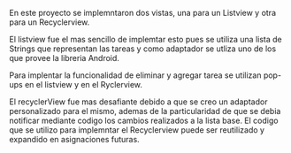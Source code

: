 En este proyecto se implemntaron dos vistas, 
una para un Listview y otra para un Recyclerview.

El listview fue el mas sencillo de implemtar esto pues
se utiliza una lista de Strings que representan las tareas y como adaptador se utliza uno de los que provee la libreria Android.

Para implentar la funcionalidad de eliminar y agregar tarea se utilizan pop-ups en el listview y en el Ryclerview.

El recyclerView fue mas desafiante debido a que se creo un adaptador personalizado para el mismo, ademas de la particularidad de que se debia notificar mediante codigo los cambios realizados a la lista base.
El codigo que se utilizo para implemntar el Recyclerview puede ser reutilizado y expandido  en asignaciones futuras.